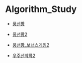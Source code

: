 # Algorithm_Study


- [풍선팡](https://swexpertacademy.com/main/talk/solvingClub/problemView.do?solveclubId=AZgv3D6qGtzHBIT9&contestProbId=AXAerAPaVXMDFARP&probBoxId=AZgv3D6qGt3HBIT9&type=USER&problemBoxTitle=IM%EB%8C%80%EB%B9%84%EB%AC%B8%EC%A0%9C&problemBoxCnt=15) 

- [풍선팡2](https://swexpertacademy.com/main/talk/solvingClub/problemView.do?solveclubId=AZgv3D6qGtzHBIT9&contestProbId=AYYlGU56XOkDFARc&probBoxId=AZgv3D6qGt3HBIT9&type=USER&problemBoxTitle=IM%EB%8C%80%EB%B9%84%EB%AC%B8%EC%A0%9C&problemBoxCnt=15)

- [풍선팡_보너스게임2](https://swexpertacademy.com/main/talk/solvingClub/problemView.do?solveclubId=AZgv3D6qGtzHBIT9&contestProbId=AY3FFOTaN7EDFAXh&probBoxId=AZgv3D6qGt3HBIT9&type=USER&problemBoxTitle=IM%EB%8C%80%EB%B9%84%EB%AC%B8%EC%A0%9C&problemBoxCnt=15)

- [우주선착륙2](https://swexpertacademy.com/main/talk/solvingClub/problemView.do?solveclubId=AZgv3D6qGtzHBIT9&contestProbId=AXSHJueab1oDFAQT&probBoxId=AZgv3D6qGt3HBIT9&type=USER&problemBoxTitle=IM%EB%8C%80%EB%B9%84%EB%AC%B8%EC%A0%9C&problemBoxCnt=15)